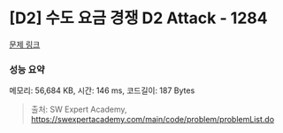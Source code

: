 # [D2] 수도 요금 경쟁 D2 Attack - 1284 

[문제 링크](https://swexpertacademy.com/main/code/problem/problemDetail.do?contestProbId=AV189xUaI8UCFAZN) 

### 성능 요약

메모리: 56,684 KB, 시간: 146 ms, 코드길이: 187 Bytes



> 출처: SW Expert Academy, https://swexpertacademy.com/main/code/problem/problemList.do